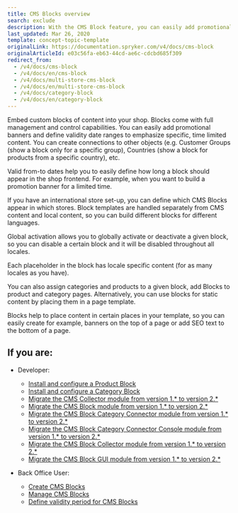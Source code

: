 ```yaml
---
title: CMS Blocks overview
search: exclude
description: With the CMS Block feature, you can easily add promotional banners and define validity date ranges to emphasize specific, time-limited content.
last_updated: Mar 26, 2020
template: concept-topic-template
originalLink: https://documentation.spryker.com/v4/docs/cms-block
originalArticleId: e03c56fa-eb63-44cd-ae6c-cdcbd685f309
redirect_from:
  - /v4/docs/cms-block
  - /v4/docs/en/cms-block
  - /v4/docs/multi-store-cms-block
  - /v4/docs/en/multi-store-cms-block
  - /v4/docs/category-block
  - /v4/docs/en/category-block
---
```


Embed custom blocks of content into your shop. Blocks come with full management and control capabilities. You can easily add promotional banners and define validity date ranges to emphasize specific, time limited content. You can create connections to other objects (e.g. Customer Groups (show a block only for a specific group), Countries (show a block for products from a specific country), etc.

Valid from-to dates help you to easily define how long a block should appear in the shop frontend. For example, when you want to build a promotion banner for a limited time.

If you have an international store set-up, you can define which CMS Blocks appear in which stores. Block templates are handled separately from CMS content and local content, so you can build different blocks for different languages.

Global activation allows you to globally activate or deactivate a given block, so you can disable a certain block and it will be disabled throughout all locales.

Each placeholder in the block has locale specific content (for as many locales as you have).

You can also assign categories and products to a given block, add Blocks to product and category pages. Alternatively, you can use blocks for static content by placing them in a page template.

Blocks help to place content in certain places in your template, so you can easily create for example, banners on the top of a page or add SEO text to the bottom of a page.

## If you are:

- Developer:
    - [Install and configure a Product Block](/docs/scos/dev/feature-integration-guides/{{page.version}}/installing-the-product-cms-block.html)
    - [Install and configure a Category Block](/docs/scos/dev/feature-integration-guides/{{page.version}}/installing-the-category-cms-blocks.html)
    - [Migrate the CMS Collector module from version 1.* to version 2.*](https://docs.spryker.com/docs/scos/dev/module-migration-guides/migration-guide-cmscollector.html)
    - [Migrate the CMS Block module from version 1.* to version 2.*](/docs/scos/dev/module-migration-guides/migration-guide-cmsblock.html#upgrading-from-version-1-to-version-2)
    - [Migrate the CMS Block Category Connector module from version 1.* to version 2.*](https://docs.spryker.com/docs/scos/dev/module-migration-guides/migration-guide-cms-block-category-connector.html)
    - [Migrate the CMS Block Category Connector Console module from version 1.* to version 2.*](https://docs.spryker.com/docs/scos/dev/module-migration-guides/migration-guide-cmsblockcategoryconnector-migration-console.html)
    - [Migrate the CMS Block Collector  module from version 1.* to version 2.*](https://docs.spryker.com/docs/scos/dev/module-migration-guides/migration-guide-cms-block-collector.html)
    - [Migrate the CMS Block GUI  module from version 1.* to version 2.*](https://docs.spryker.com/docs/scos/dev/module-migration-guides/migration-guide-cmsblockgui.html)

- Back Office User:
    - [Create CMS Blocks](/docs/scos/user/back-office-user-guides/{{page.version}}/content/blocks/creating-cms-blocks.html)
    - [Manage CMS Blocks](/docs/scos/user/back-office-user-guides/{{page.version}}/content/blocks/managing-cms-blocks.html)
    - [Define validity period for CMS Blocks](/docs/scos/user/back-office-user-guides/{{page.version}}/content/blocks/defining-validity-period-for-cms-blocks.html)
